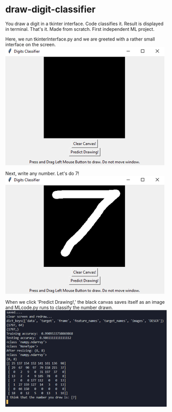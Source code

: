 # draw-digit-classifier
You draw a digit in a tkinter interface. Code classifies it. Result is displayed in terminal. That's it. Made from scratch. First independent ML project. 

Here, we run tkinterInterface.py and we are greeted with a rather small interface on the screen.
![](Images/Screenshot1.PNG)



Next, write any number. Let's do 7!
![](Images/Screenshot2.PNG)



When we click 'Predict Drawing!,' the black canvas saves itself as an image and MLcode.py runs to classify the number drawn.
![](Images/Output.PNG)
